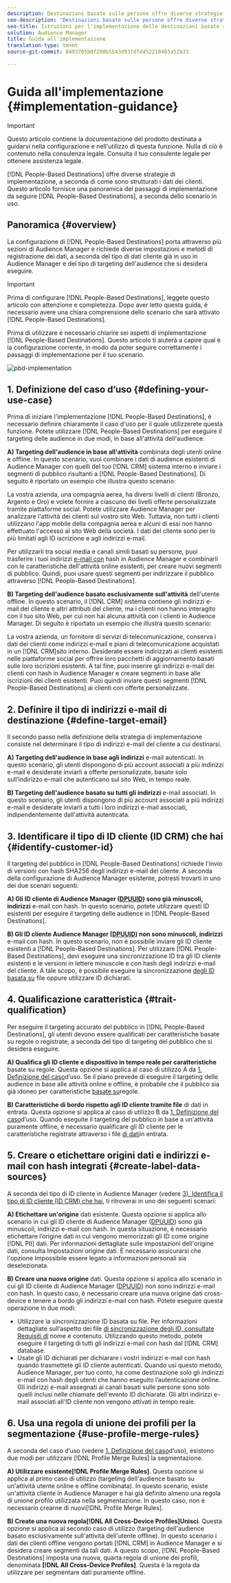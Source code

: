 ```yaml
---
description: Destinazioni basate sulle persone offre diverse strategie di implementazione, a seconda di come sono strutturati i dati dei clienti. Questo articolo fornisce una panoramica dei passaggi di implementazione da seguire per le destinazioni basate sulle persone, a seconda dello scenario.
seo-description: 'Destinazioni basate sulle persone offre diverse strategie di implementazione, a seconda di come sono strutturati i dati dei clienti. Questo articolo fornisce una panoramica dei passaggi di implementazione da seguire per le destinazioni basate sulle persone, a seconda dello scenario.  '
seo-title: Istruzioni per l'implementazione delle destinazioni basate sulle persone
solution: Audience Manager
title: Guida all'implementazione
translation-type: tm+mt
source-git-commit: 8493705b0f200b5b43d937dfd452210403a52b33

---
```



# Guida all&#39;implementazione {#implementation-guidance}

>[!IMPORTANT]
>Questo articolo contiene la documentazione del prodotto destinata a guidarvi nella configurazione e nell&#39;utilizzo di questa funzione. Nulla di ciò è contenuto nella consulenza legale. Consulta il tuo consulente legale per ottenere assistenza legale.

[!DNL People-Based Destinations] offre diverse strategie di implementazione, a seconda di come sono strutturati i dati dei clienti. Questo articolo fornisce una panoramica dei passaggi di implementazione da seguire [!DNL People-Based Destinations], a seconda dello scenario in uso.

## Panoramica {#overview}

La configurazione di [!DNL People-Based Destinations] porta attraverso più sezioni di Audience Manager e richiede diverse impostazioni e metodi di registrazione dei dati, a seconda del tipo di dati cliente già in uso in Audience Manager e del tipo di targeting dell&#39;audience che si desidera eseguire.

>[!IMPORTANT]
> Prima di configurare [!DNL People-Based Destinations], leggete questo articolo con attenzione e completezza. Dopo aver letto questa guida, è necessario avere una chiara comprensione dello scenario che sarà attivato [!DNL People-Based Destinations].

Prima di utilizzare è necessario chiarire sei aspetti di implementazione [!DNL People-Based Destinations]. Questo articolo ti aiuterà a capire qual è la configurazione corrente, in modo da poter seguire correttamente i passaggi di implementazione per il tuo scenario.

![pbd-implementation](assets/pbd-implementation.png)

## 1. Definizione del caso d’uso {#defining-your-use-case}

Prima di iniziare l&#39;implementazione [!DNL People-Based Destinations], è necessario definire chiaramente il caso d&#39;uso per il quale utilizzerete questa funzione. Potete utilizzare [!DNL People-Based Destinations] per eseguire il targeting delle audience in due modi, in base all&#39;attività dell&#39;audience:

**A) Targeting dell&#39;audience in base all&#39;attività** combinata degli utenti online e offline. In questo scenario, vuoi combinare i dati di audience esistenti di Audience Manager con quelli del tuo [!DNL CRM] sistema interno e inviare i segmenti di pubblico risultanti a [!DNL People-Based Destinations]. Di seguito è riportato un esempio che illustra questo scenario:

La vostra azienda, una compagnia aerea, ha diversi livelli di clienti (Bronzo, Argento e Oro) e volete fornire a ciascuno dei livelli offerte personalizzate tramite piattaforme social. Potete utilizzare Audience Manager per analizzare l&#39;attività dei clienti sul vostro sito Web. Tuttavia, non tutti i clienti utilizzano l&#39;app mobile della compagnia aerea e alcuni di essi non hanno effettuato l&#39;accesso al sito Web della società. I dati del cliente sono per lo più limitati agli ID iscrizione e agli indirizzi e-mail.

Per utilizzarli tra social media e canali simili basati su persone, puoi trasferire i tuoi indirizzi [e-mail con](people-based-destinations-prerequisites.md) hash in Audience Manager e combinarli con le caratteristiche dell&#39;attività online esistenti, per creare nuovi segmenti di pubblico. Quindi, puoi usare questi segmenti per indirizzare il pubblico attraverso [!DNL People-Based Destinations].

**B) Targeting dell&#39;audience basato esclusivamente sull&#39;attività** dell&#39;utente offline. In questo scenario, il [!DNL CRM] sistema contiene gli indirizzi e-mail del cliente e altri attributi del cliente, ma i clienti non hanno interagito con il tuo sito Web, per cui non hai alcuna attività con i clienti in Audience Manager. Di seguito è riportato un esempio che illustra questo scenario:

La vostra azienda, un fornitore di servizi di telecomunicazione, conserva i dati dei clienti come indirizzi e-mail e piani di telecomunicazione acquistati in un [!DNL CRM]sito interno. Desiderate essere indirizzati ai clienti esistenti nelle piattaforme social per offrire loro pacchetti di aggiornamento basati sulle loro iscrizioni esistenti. A tal fine, puoi inserire gli indirizzi e-mail dei clienti con hash in Audience Manager e creare segmenti in base alle iscrizioni dei clienti esistenti. Puoi quindi inviare questi segmenti [!DNL People-Based Destinations] ai clienti con offerte personalizzate.

## 2. Definire il tipo di indirizzi e-mail di destinazione {#define-target-email}

Il secondo passo nella definizione della strategia di implementazione consiste nel determinare il tipo di indirizzi e-mail del cliente a cui destinarsi.

**A) Targeting dell&#39;audience in base agli indirizzi** e-mail autenticati. In questo scenario, gli utenti dispongono di più account associati a più indirizzi e-mail e desiderate inviarli a offerte personalizzate, basate solo sull’indirizzo e-mail che autenticano sul sito Web, in tempo reale.

**B) Targeting dell&#39;audience basato su tutti gli indirizzi** e-mail associati. In questo scenario, gli utenti dispongono di più account associati a più indirizzi e-mail e desiderate inviarli a tutti i loro indirizzi e-mail associati, indipendentemente dall&#39;attività autenticata.

## 3. Identificare il tipo di ID cliente (ID CRM) che hai {#identify-customer-id}

Il targeting del pubblico in [!DNL People-Based Destinations] richiede l&#39;invio di versioni con hash [](people-based-destinations-prerequisites.md) SHA256 degli indirizzi e-mail del cliente. A seconda della configurazione di Audience Manager esistente, potresti trovarti in uno dei due scenari seguenti:

**A) Gli ID cliente di Audience Manager ([DPUUID](../../reference/ids-in-aam.md)) sono già minuscoli, indirizzi** e-mail con hash. In questo scenario, potete utilizzare questi ID esistenti per eseguire il targeting delle audience in [!DNL People-Based Destinations].

**B) Gli ID cliente Audience Manager ([DPUUID](../../reference/ids-in-aam.md)) non sono minuscoli, indirizzi** e-mail con hash. In questo scenario, non è possibile inviare gli ID cliente esistenti a [!DNL People-Based Destinations]. Per utilizzare [!DNL People-Based Destinations], devi eseguire una sincronizzazione ID tra gli ID cliente esistenti e le versioni in lettere minuscole e con hash degli indirizzi e-mail del cliente. A tale scopo, è possibile eseguire la sincronizzazione [degli ID basata su](../../integration/sending-audience-data/batch-data-transfer-explained/id-sync-file-based.md) file oppure utilizzare ID [](../declared-ids.md)dichiarati.

## 4. Qualificazione caratteristica {#trait-qualification}

Per eseguire il targeting accurato del pubblico in [!DNL People-Based Destinations], gli utenti devono essere qualificati per caratteristiche basate su regole o registrate, a seconda del tipo di targeting del pubblico che si desidera eseguire.

**A) Qualifica gli ID cliente e dispositivo in tempo reale per caratteristiche** basate su regole. Questa opzione si applica al caso di utilizzo A da [1. Definizione del caso](people-based-destinations-workflow.md#defining-your-use-case)d’uso. Se il piano prevede di eseguire il targeting delle audience in base alle attività online e offline, è probabile che il pubblico sia già idoneo per caratteristiche [basate su](../traits/trait-and-segment-qualification-reference.md)regole.

**B) Caratteristiche di bordo rispetto agli ID cliente tramite file** di dati in entrata. Questa opzione si applica al caso di utilizzo B da [1. Definizione del caso](people-based-destinations-workflow.md#defining-your-use-case)d’uso. Quando eseguite il targeting del pubblico in base a un&#39;attività puramente offline, è necessario qualificare gli ID cliente per le caratteristiche registrate attraverso i file [di dati](../../integration/sending-audience-data/batch-data-transfer-explained/inbound-file-contents.md)in entrata.

## 5. Creare o etichettare origini dati e indirizzi e-mail con hash integrati {#create-label-data-sources}

A seconda del tipo di ID cliente in Audience Manager (vedere [3). Identifica il tipo di ID cliente (ID CRM) che hai](people-based-destinations-workflow.md#identify-customer-id), ti ritroverai in uno dei seguenti scenari:

**A) Etichettare un&#39;origine** dati esistente. Questa opzione si applica allo scenario in cui gli ID cliente di Audience Manager ([DPUUID](../../reference/ids-in-aam.md)) sono già minuscoli, indirizzi e-mail con hash. In questa situazione, è necessario etichettare l’origine dati in cui vengono memorizzati gli ID come origine [!DNL PII] dati. Per informazioni dettagliate sulle impostazioni dell&#39;origine dati, consulta Impostazioni [](../datasources-list-and-settings.md) origine dati. È necessario assicurarsi che l&#39;opzione Impossibile essere legato a informazioni personali sia deselezionata.

**B) Creare una nuova origine** dati. Questa opzione si applica allo scenario in cui gli ID cliente di Audience Manager ([DPUUID](../../reference/ids-in-aam.md)) non sono indirizzi e-mail con hash. In questo caso, è necessario creare una nuova origine dati cross-device e tenere a bordo gli indirizzi e-mail con hash. Potete eseguire questa operazione in due modi:

* Utilizzare la sincronizzazione ID basata su file. Per informazioni dettagliate sull’aspetto dei file [di sincronizzazione degli ID, consultate Requisiti di](../../integration/sending-audience-data/batch-data-transfer-explained/id-sync-file-based.md) nome e contenuto. Utilizzando questo metodo, potete eseguire il targeting di tutti gli indirizzi e-mail con hash dal [!DNL CRM] database.
* Usate gli ID [](../declared-ids.md) dichiarati per dichiarare i vostri indirizzi e-mail con hash quando trasmettete gli ID cliente autenticati. Quando usi questo metodo, Audience Manager, per tuo conto, ha come destinazione solo gli indirizzi e-mail con hash degli utenti che hanno eseguito l’autenticazione online. Gli indirizzi e-mail assegnati ai canali basati sulle persone sono solo quelli inclusi nelle chiamate dell&#39;evento ID dichiarate. Gli altri indirizzi e-mail associati all&#39;ID cliente non vengono attivati in tempo reale.

## 6. Usa una regola di unione dei profili per la segmentazione {#use-profile-merge-rules}

A seconda del caso d’uso (vedere [1. Definizione del caso](people-based-destinations-workflow.md#defining-your-use-case)d’uso), esistono due modi per utilizzare [!DNL Profile Merge Rules] la segmentazione.

**A) Utilizzare esistente[!DNL Profile Merge Rules]**. Questa opzione si applica al primo caso di utilizzo (targeting dell&#39;audience basato su un&#39;attività utente online e offline combinata). In questo scenario, esiste un&#39;attività cliente in Audience Manager e hai già definito almeno una regola di unione profilo utilizzata nella segmentazione. In questo caso, non è necessario crearne di nuovi[!DNL Profile Merge Rules].

**B) Create una nuova regola[!DNL All Cross-Device Profiles]Unisci**. Questa opzione si applica al secondo caso di utilizzo (targeting dell&#39;audience basato esclusivamente sull&#39;attività dell&#39;utente offline). In questo scenario i dati dei clienti offline vengono portati [!DNL CRM] in Audience Manager e si desidera creare segmenti da tali dati. A questo scopo, [!DNL People-Based Destinations] imposta una nuova, quarta regola di unione dei profili, denominata **[!DNL All Cross-Device Profiles]**. Questa è la regola da utilizzare per segmentare dati puramente offline.
